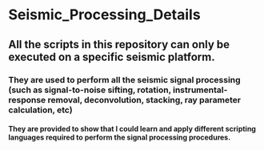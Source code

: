 # Seismic_Processing_Details
## All the scripts in this repository can only be executed on a specific seismic platform.
### They are used to perform all the seismic signal processing (such as signal-to-noise sifting, rotation, instrumental-response removal, deconvolution, stacking, ray parameter calculation, etc)
#### They are provided to show that I could learn and apply different scripting languages required to perform the signal processing procedures. 

